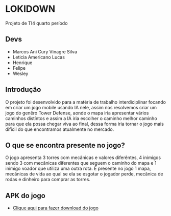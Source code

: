 # LOKIDOWN
Projeto de TI4 quarto período

## Devs

  - Marcos Ani Cury Vinagre Silva
  - Leticia Americano Lucas
  - Henrique
  - Felipe
  - Wesley

## Introdução

  O projeto foi desenvolvido para a matéria de trabalho interdiciplinar focando em criar um jogo mobile usando IA nele, assim nos resolvemos criar um jogo do genêro Tower Defense, aonde o mapa iria apresentar vários caminhos distíntos e assim a IA iria escolher o caminho melhor caminho para que ela possa chegar viva ao final, dessa forma iria tornar o jogo mais difícil do que encontramos atualmente no mercado.
  
## O que se encontra presente no jogo?

  O jogo apresenta 3 torres com mecânicas e valores diferêntes, 4 inimigos sendo 3 com mecânicas diferentes que seguem o caminho do mapa e 1 inimigo voador que utiliza uma outra rota. É presente no jogo 1 mapa, mecânicas de vida ao qual se ela se esgotar o jogador perde, mecânica de rodas e dinheiro para comprar as torres.
  
## APK do jogo

 - [Clique aqui para fazer download do jogo]()
